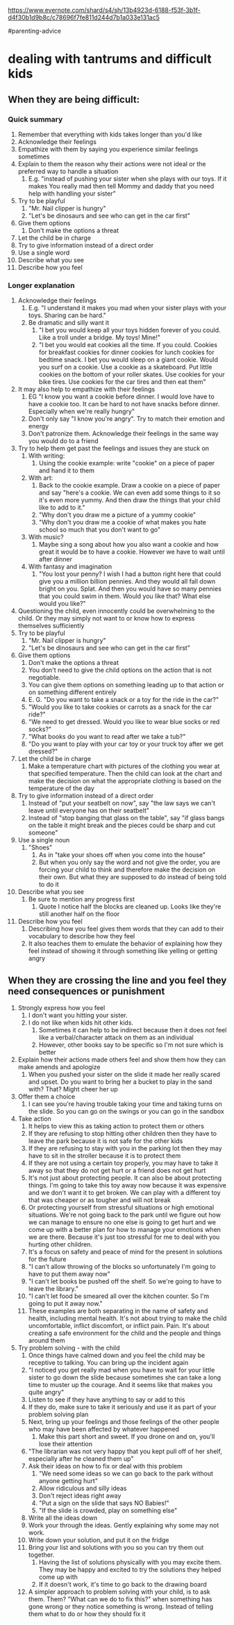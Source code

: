 https://www.evernote.com/shard/s4/sh/13b4923d-6188-f53f-3b1f-d4f30b1d9b8c/c78696f7fe811d244d7b1a033e131ac5

#parenting-advice


# dealing with tantrums and difficult kids
## When they are being difficult:
### Quick summary
1. Remember that everything with kids takes longer than you'd like
2. Acknowledge their feelings
3. Empathize with them by saying you experience similar feelings sometimes
4. Explain to them the reason why their actions were not ideal or the preferred way to handle a situation
	1. E.g. "instead of pushing your sister when she plays with our toys. If it makes You really mad then tell Mommy and daddy that you need help with handling your sister"
5. Try to be playful
	1. "Mr. Nail clipper is hungry"
	2. "Let's be dinosaurs and see who can get in the car first"
6. Give them options
	1. Don't make the options a threat
7. Let the child be in charge
8. Try to give information instead of a direct order
9. Use a single word
10. Describe what you see
11. Describe how you feel

### Longer explanation
1. Acknowledge their feelings
	1. E.g. "I understand it makes you mad when your sister plays with your toys. Sharing can be hard."
	2. Be dramatic and silly want it
		1. "I bet you would keep all your toys hidden forever of you could. Like a troll under a bridge. My toys! Mine!"
		2. "I bet you would eat cookies all the time. If you could. Cookies for breakfast cookies for dinner cookies for lunch cookies for bedtime snack. I bet you would sleep on a giant cookie. Would you surf on a cookie. Use a cookie as a skateboard. Put little cookies on the bottom of your roller skates. Use cookies for your bike tires. Use cookies for the car tires and then eat them"
2. It may also help to empathize with their feelings
	1. EG "I know you want a cookie before dinner. I would love have to have a cookie too. It can be hard to not have snacks before dinner. Especially when we're really hungry"
	2. Don't only say "I know you're angry". Try to match their emotion and energy
	3. Don't patronize them. Acknowledge their feelings in the same way you would do to a friend
3. Try to help them get past the feelings and issues they are stuck on
	1. With writing:
		1. Using the cookie example: write "cookie" on a piece of paper and hand it to them
	2. With art:
		1. Back to the cookie example. Draw a cookie on a piece of paper and say "here's a cookie. We can even add some things to it so it's even more yummy. And then draw the things that your child like to add to it."
		2. "Why don't you draw me a picture of a yummy cookie"
		3. "Why don't you draw me a cookie of what makes you hate school so much that you don't want to go"
	3. With music?
		1. Maybe sing a song about how you also want a cookie and how great it would be to have a cookie. However we have to wait until after dinner
	4. With fantasy and imagination
		1. "You lost your penny? I wish I had a button right here that could give you a million billion pennies. And they would all fall down bright on you. Splat. And then you would have so many pennies that you could swim in them. Would you like that? What else would you like?"
4. Questioning the child, even innocently could be overwhelming to the child. Or they may simply not want to or know how to express themselves sufficiently
5. Try to be playful
	1. "Mr. Nail clipper is hungry"
	2. "Let's be dinosaurs and see who can get in the car first"
6. Give them options
	1. Don't make the options a threat
	2. You don't need to give the child options on the action that is not negotiable.
	3. You can give them options on something leading up to that action or on something different entirely
	4. E. G. "Do you want to take a snack or a toy for the ride in the car?"
	5. "Would you like to take cookies or carrots as a snack for the car ride?"
	6. "We need to get dressed. Would you like to wear blue socks or red socks?"
	7. "What books do you want to read after we take a tub?"
	8. "Do you want to play with your car toy or your truck toy after we get dressed?"
7. Let the child be in charge
	1. Make a temperature chart with pictures of the clothing you wear at that specified temperature. Then the child can look at the chart and make the decision on what the appropriate clothing is based on the temperature of the day
8. Try to give information instead of a direct order
	1. Instead of "put your seatbelt on now", say "the law says we can't leave until everyone has on their seatbelt"
	2. Instead of "stop banging that glass on the table", say "if glass bangs on the table it might break and the pieces could be sharp and cut someone"
9. Use a single noun
	1. "Shoes"
		1. As in "take your shoes off when you come into the house"
		2. But when you only say the word and not give the order, you are forcing your child to think and therefore make the decision on their own. But what they are supposed to do instead of being told to do it
10. Describe what you see
	1. Be sure to mention any progress first
		1. Quote I notice half the blocks are cleaned up. Looks like they're still another half on the floor
11. Describe how you feel
	1. Describing how you feel gives them words that they can add to their vocabulary to describe how they feel
	2. It also teaches them to emulate the behavior of explaining how they feel instead of showing it through something like yelling or getting angry


## When they are crossing the line and you feel they need consequences or punishment
1. Strongly express how you feel
	1. I don't want you hitting your sister.
	2. I do not like when kids hit other kids.
		1. Sometimes it can help to be indirect because then it does not feel like a verbal/character attack on them as an individual
		2. However, other books say to be specific so I'm not sure which is better
2. Explain how their actions made others feel and show them how they can make amends and apologize
	1. When you pushed your sister on the slide it made her really scared and upset. Do you want to bring her a bucket to play in the sand with? That? Might cheer her up
2. Offer them a choice
	1. I can see you're having trouble taking your time and taking turns on the slide. So you can go on the swings or you can go in the sandbox
2. Take action
	1. It helps to view this as taking action to protect them or others
	2. If they are refusing to stop hitting other children then they have to leave the park because it is not safe for the other kids
	3. If they are refusing to stay with you in the parking lot then they may have to sit in the stroller because it is to protect them
	4. If they are not using a certain toy properly, you may have to take it away so that they do not get hurt or a friend does not get hurt
	5. It's not just about protecting people. It can also be about protecting things. I'm going to take this toy away now because it was expensive and we don't want it to get broken. We can play with a different toy that was cheaper or as tougher and will not break
	6. Or protecting yourself from stressful situations or high emotional situations. We're not going back to the park until we figure out how we can manage to ensure no one else is going to get hurt and we come up with a better plan for how to manage your emotions when we are there. Because it's just too stressful for me to deal with you hurting other children.
	7. It's a focus on safety and peace of mind for the present in solutions for the future
	8. "I can't allow throwing of the blocks so unfortunately I'm going to have to put them away now"
	9. "I can't let books be pushed off the shelf. So we're going to have to leave the library."
	10. "I can't let food be smeared all over the kitchen counter. So I'm going to put it away now."
	11. These examples are both separating in the name of safety and health, including mental health. It's not about trying to make the child uncomfortable, inflict discomfort, or inflict pain. Pain. It's about creating a safe environment for the child and the people and things around them
3. Try problem solving - with the child
	1. Once things have calmed down and you feel the child may be receptive to talking. You can bring up the incident again
	2. "I noticed you get really mad when you have to wait for your little sister to go down the slide because sometimes she can take a long time to muster up the courage. And it seems like that makes you quite angry"
	3. Listen to see if they have anything to say or add to this
	4. If they do, make sure to take it seriously and use it as part of your problem solving plan
	5. Next, bring up your feelings and those feelings of the other people who may have been affected by whatever happened
		1. Make this part short and sweet. If you drone on and on, you'll lose their attention
	6. "The librarian was not very happy that you kept pull off of her shelf, especially after he cleaned them up"
	7. Ask their ideas on how to fix or deal with this problem
		1. "We need some ideas so we can go back to the park without anyone getting hurt"
		2. Allow ridiculous and silly ideas
		3. Don't reject ideas right away
		4. "Put a sign on the slide that says NO Babies!"
		5. "If the slide is crowded, play on something else"
	8. Write all the ideas down
	9. Work your through the ideas. Gently explaining why some may not work.
	10. Write down your solution, and put it on the fridge
	11. Bring your list and solutions with you so you can try them out together.
		1. Having the list of solutions physically with you may excite them. They may be happy and excited to try the solutions they helped come up with
		2. If it doesn't work, it's time to go back to the drawing board
	3. A simpler approach to problem solving with your child, is to ask them. Them? "What can we do to fix this?" when something has gone wrong or they notice something is wrong. Instead of telling them what to do or how they should fix it